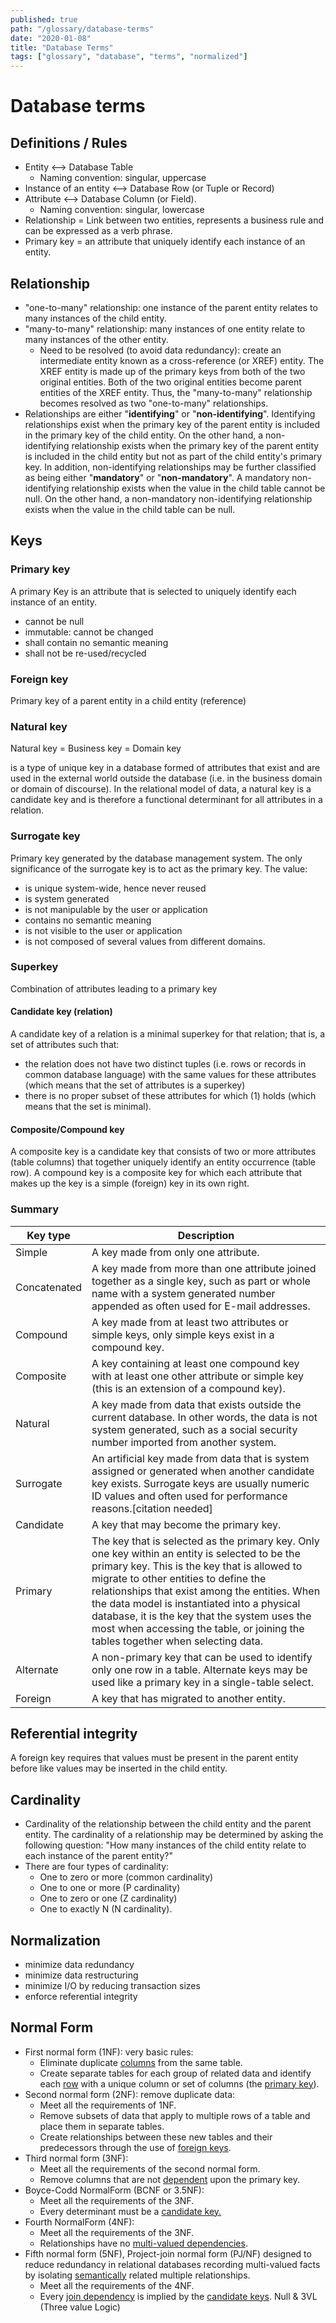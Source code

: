 ```yaml
---
published: true
path: "/glossary/database-terms"
date: "2020-01-08"
title: "Database Terms"
tags: ["glossary", "database", "terms", "normalized"]
---
```


# Database terms

## Definitions / Rules

- Entity <--> Database Table
  - Naming convention: singular, uppercase
- Instance of an entity <--> Database Row (or Tuple or Record)
- Attribute <--> Database Column (or Field).
  - Naming convention: singular, lowercase
- Relationship = Link between two entities, represents a business rule and can be expressed as a verb phrase.
- Primary key = an attribute that uniquely identify each instance of an entity.

## Relationship

- "one-to-many" relationship: one instance of the parent entity relates to many instances of the child entity.
- "many-to-many" relationship: many instances of one entity relate to many instances of the other entity.
  - Need to be resolved (to avoid data redundancy): create an intermediate entity known as a cross-reference (or XREF) entity. The XREF entity is made up of the primary keys from both of the two original entities. Both of the two original entities become parent entities of the XREF entity. Thus, the "many-to-many" relationship becomes resolved as two "one-to-many" relationships.
- Relationships are either "**identifying**" or "**non-identifying**". Identifying relationships exist when the primary key of the parent entity is included in the primary key of the child entity. On the other hand, a non-identifying relationship exists when the primary key of the parent entity is included in the child entity but not as part of the child entity's primary key. In addition, non-identifying relationships may be further classified as being either "**mandatory**" or "**non-mandatory**". A mandatory non-identifying relationship exists when the value in the child table cannot be null. On the other hand, a non-mandatory non-identifying relationship exists when the value in the child table can be null.

## Keys

### Primary key

A primary Key is an attribute that is selected to uniquely identify each instance of an entity.

- cannot be null
- immutable: cannot be changed
- shall contain no semantic meaning
- shall not be re-used/recycled

### Foreign key

Primary key of a parent entity in a child entity (reference)

### Natural key

Natural key = Business key = Domain key

is a type of unique key in a database formed of attributes that exist and are used in the external world outside the database (i.e. in the business domain or domain of discourse). In the relational model of data, a natural key is a candidate key and is therefore a functional determinant for all attributes in a relation.

### Surrogate key

Primary key generated by the database management system. The only significance of the surrogate key is to act as the primary key. The value:

- is unique system-wide, hence never reused
- is system generated
- is not manipulable by the user or application
- contains no semantic meaning
- is not visible to the user or application
- is not composed of several values from different domains.

### Superkey

Combination of attributes leading to a primary key

#### Candidate key (relation)

A candidate key of a relation is a minimal superkey for that relation; that is, a set of attributes such that:

- the relation does not have two distinct tuples (i.e. rows or records in common database language) with the same values for these attributes (which means that the set of attributes is a superkey)
- there is no proper subset of these attributes for which (1) holds (which means that the set is minimal).

#### Composite/Compound key

A composite key is a candidate key that consists of two or more attributes (table columns) that together uniquely identify an entity occurrence (table row). A compound key is a composite key for which each attribute that makes up the key is a simple (foreign) key in its own right.

### Summary

| Key type | Description |
| -------- | ----------- |
| Simple  | A key made from only one attribute. |
| Concatenated  | A key made from more than one attribute joined together as a single key, such as part or whole name with a system generated number appended as often used for E-mail addresses. |
| Compound  | A key made from at least two attributes or simple keys, only simple keys exist in a compound key. |
| Composite  | A key containing at least one compound key with at least one other attribute or simple key (this is an extension of a compound key). |
| Natural  | A key made from data that exists outside the current database. In other words, the data is not system generated, such as a social security number imported from another system. |
| Surrogate  | An artificial key made from data that is system assigned or generated when another candidate key exists. Surrogate keys are usually numeric ID values and often used for performance reasons.[citation needed] |
| Candidate  | A key that may become the primary key. |
| Primary  | The key that is selected as the primary key. Only one key within an entity is selected to be the primary key. This is the key that is allowed to migrate to other entities to define the relationships that exist among the entities. When the data model is instantiated into a physical database, it is the key that the system uses the most when accessing the table, or joining the tables together when selecting data. |
| Alternate  | A non-primary key that can be used to identify only one row in a table. Alternate keys may be used like a primary key in a single-table select. |
| Foreign  | A key that has migrated to another entity. |

## Referential integrity

A foreign key requires that values must be present in the parent entity before like values may be inserted in the child entity.

## Cardinality

- Cardinality of the relationship between the child entity and the parent entity. The cardinality of a relationship may be determined by asking the following question: "How many instances of the child entity relate to each instance of the parent entity?"
- There are four types of cardinality:
  - One to zero or more (common cardinality)
  - One to one or more (P cardinality)
  - One to zero or one (Z cardinality)
  - One to exactly N (N cardinality).

## Normalization

- minimize data redundancy
- minimize data restructuring
- minimize I/O by reducing transaction sizes
- enforce referential integrity

## Normal Form

- First normal form (1NF): very basic rules:
  - Eliminate duplicate [columns](http://databases.about.com/library/glossary/bldef-column.htm) from the same table.
  - Create separate tables for each group of related data and identify each [row](http://databases.about.com/library/glossary/bldef-row.htm) with a unique column or set of columns (the [primary key](http://databases.about.com/library/glossary/bldef-primarykey.htm)).
- Second normal form (2NF): remove duplicate data:
  - Meet all the requirements of 1NF.
  - Remove subsets of data that apply to multiple rows of a table and place them in separate tables.
  - Create relationships between these new tables and their predecessors through the use of [foreign keys](http://databases.about.com/library/glossary/bldef-foreignkey.htm).
- Third normal form (3NF):
  - Meet all the requirements of the second normal form.
  - Remove columns that are not [dependent](http://databases.about.com/od/specificproducts/a/Database-Dependency.htm) upon the primary key.
- Boyce-Codd NormalForm (BCNF or 3.5NF):
  - Meet all the requirements of the 3NF.
  - Every determinant must be a [candidate key.](http://databases.about.com/cs/specificproducts/g/candidate.htm)
- Fourth NormalForm (4NF):
  - Meet all the requirements of the 3NF.
  - Relationships have no [multi-valued dependencies](http://databases.about.com/od/specificproducts/g/multivalued-dependency.htm).
- Fifth normal form (5NF), Project-join normal form (PJ/NF) designed to reduce redundancy in relational databases recording multi-valued facts by isolating [semantically](http://en.wikipedia.org/wiki/Semantically) related multiple relationships.
  - Meet all the requirements of the 4NF.
  - Every [join dependency](http://en.wikipedia.org/wiki/Join_dependency) is implied by the [candidate keys](http://en.wikipedia.org/wiki/Candidate_key).
Null & 3VL (Three value Logic)
